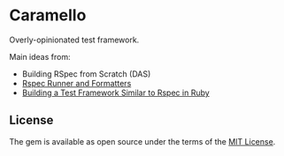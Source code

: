 # Caramello

Overly-opinionated test framework.

Main ideas from:
- Building RSpec from Scratch (DAS)
- [Rspec Runner and Formatters](https://github.com/rspec/rspec-core)
- [Building a Test Framework Similar to Rspec in Ruby](https://ksylvest.com/posts/2018-08-01/building-a-testing-framework-similar-to-rspec-in-ruby)

## License

The gem is available as open source under the terms of the [MIT License](https://opensource.org/licenses/MIT).

